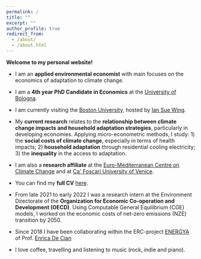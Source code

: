 ```yaml
---
permalink: /
title: ""
excerpt: ""
author_profile: true
redirect_from: 
  - /about/
  - /about.html
---
```


**Welcome to my personal website!** 

- I am an **applied environmental economist** with main focuses on the economics of adaptation to climate change. 

- I am a **4th year PhD Candidate in Economics** at the [University of Bologna](https://www.unibo.it/it). 

- I am currently visiting the [Boston University](https://www.bu.edu/), hosted by [Ian Sue Wing](https://people.bu.edu/isw/).

- My **current research** relates to the **relationship between climate change impacts and household adaptation strategies**, particularly in developing economies. Applying micro-econometric methods, I study: 1) the **social costs of climate change**, especially in terms of health impacts; 2) **household adaptation** through residential cooling electricity; 3) the **inequality** in the access to adaptation.

- I am also a **research affiliate** at the [Euro-Mediterranean Centre on Climate Change](https://www.cmcc.it/) and at [Ca' Foscari University of Venice](https://www.unive.it/).

- You can find my **full CV** [here](https://fpavanello.github.io/files/CV.pdf).

- From late 2021 to early 2022 I was a research intern at the Environment Directorate of the **Organization for Economic Co-operation and Development (OECD)**. Using Computable General Equilibrium (CGE) models, I worked on the economic costs of net-zero emissions (NZE) transition by 2050.

- Since 2018 I have been collaborating within the ERC-project [ENERGYA](http://www.energy-a.eu/) of Prof. [Enrica De Cian](https://www.unive.it/data/people/5591358/)

- I love coffee, travelling and listening to music (rock, indie and piano).
